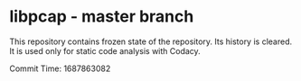 # libpcap - master branch

This repository contains frozen state of the repository.
Its history is cleared. It is used only for static code
analysis with Codacy.

Commit Time: 1687863082